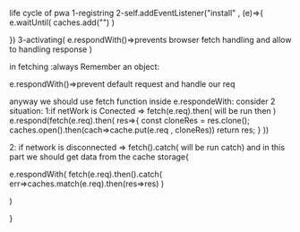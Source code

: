 life cycle of pwa
1-registring
2-self.addEventListener("install" , (e)=>{
e.waitUntil(
caches.add("")
)

})
3-activating(
e.respondWith()=>prevents browser fetch handling and allow to handling response
)



in fetching :always Remember an object:

e.respondWith()=>prevent default request and handle our req

anyway we should use fetch function inside e.respondeWith:
consider 2 situation:
1:if netWork is Conected => fetch(e.req).then( will be run then )
e.respond(fetch(e.req).then(
res=>{
const cloneRes = res.clone();
caches.open().then(cach=>cache.put(e.req , cloneRes))
return res;
}
))


2: if network is disconnected => fetch().catch( will be run catch) and in this part we should get data from the cache storage{

e.respondWith(
fetch(e.req).then().catch(
err=>caches.match(e.req).then(res=>res)
)

)

}
